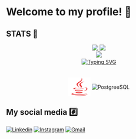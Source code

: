 <div style="display: inline_block"><br/>
<h1>Welcome to my profile! 🤙</h1>
</div>

<div style="display: inline_block">

<h2> STATS 📶</h2>


<div style="display: inline_block" align = "center">
  <a href="https://github.com/syncgui">
  <img height="165em" src="https://github-readme-stats.vercel.app/api?username=syncgui&show_icons=true&theme=dark&include_all_commits=true&count_private=true"/>
  <img height="165em" src="https://github-readme-stats.vercel.app/api/top-langs/?username=syncgui&layout=compact&langs_count=168&theme=dark"/>         
</div>
<div style = "display: inline_block" align="center">
<a href="https://git.io/streak-stats">
  <img height="165em" src="https://github-readme-streak-stats.herokuapp.com/?user=syncgui&theme=dark"/> 
</div>
  
<div align="center">
<a href="https://git.io/typing-svg"><img src="https://readme-typing-svg.demolab.com?font=Fira+Code&pause=1000&color=DADADA&center=true&vCenter=true&width=435&lines=Technologies+that+I+use+daily:" alt="Typing SVG" /></a>
</div>
<br>
<div style="display: inline_block" align="center"><br>
  <img align="center" alt="Java" height="50" width="60" src="https://raw.githubusercontent.com/devicons/devicon/master/icons/java/java-plain.svg">
  <img align="center" alt="PostgreeSQL" height="50" width="60" src="https://user-images.githubusercontent.com/24623425/36042969-f87531d4-0d8a-11e8-9dee-e87ab8c6a9e3.png">
</div>

<h2> My social media #️⃣</h2>
</div>

[![Linkedin](https://img.shields.io/badge/LinkedIn-403c3c?style=for-the-badge&logo=linkedin&logoColor=0077B5)](https://www.linkedin.com/in/guilherme-yuri-2203a1119/)
[![Instagram](https://img.shields.io/badge/Instagram-403c3c?style=for-the-badge&logo=instagram&logoColor=E4405F)](https://www.instagram.com/yuriguila/)
[![Gmail](https://img.shields.io/badge/Gmail-403c3c?style=for-the-badge&logo=gmail&logoColor=D14836)](guilhermeyla@gmail.com)

<div style="display: inline_block"><br/>
